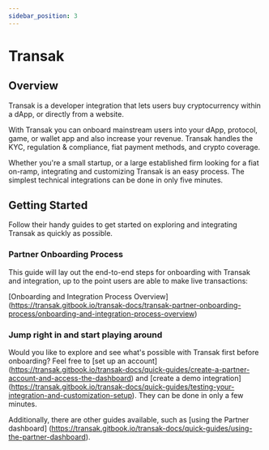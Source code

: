 ```yaml
---
sidebar_position: 3
---
```


# Transak

## Overview

Transak is a developer integration that lets users buy cryptocurrency within a dApp, or directly from a website.

With Transak you can onboard mainstream users into your dApp, protocol, game, or wallet app and also increase your revenue. Transak handles the KYC, regulation & compliance, fiat payment methods, and crypto coverage.

Whether you're a small startup, or a large established firm looking for a fiat on-ramp, integrating and customizing Transak is an easy process. The simplest technical integrations can be done in only five minutes.

## Getting Started

Follow their handy guides to get started on exploring and integrating Transak as quickly as possible.

### Partner Onboarding Process

This guide will lay out the end-to-end steps for onboarding with Transak and integration, up to the point users are able to make live transactions:

[Onboarding and Integration Process Overview] (<https://transak.gitbook.io/transak-docs/transak-partner-onboarding-process/onboarding-and-integration-process-overview>)

### Jump right in and start playing around

Would you like to explore and see what's possible with Transak first before onboarding? Feel free to [set up an account] (https://transak.gitbook.io/transak-docs/quick-guides/create-a-partner-account-and-access-the-dashboard) and [create a demo integration] (https://transak.gitbook.io/transak-docs/quick-guides/testing-your-integration-and-customization-setup). They can be done in only a few minutes.

Additionally, there are other guides available, such as [using the Partner dashboard] (https://transak.gitbook.io/transak-docs/quick-guides/using-the-partner-dashboard).
